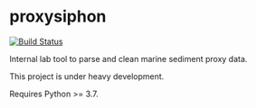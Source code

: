# proxysiphon

[![Build Status](https://travis-ci.org/brews/proxysiphon.svg?branch=master)](https://travis-ci.org/brews/proxysiphon)

Internal lab tool to parse and clean marine sediment proxy data.

This project is under heavy development. 

Requires Python >= 3.7.
